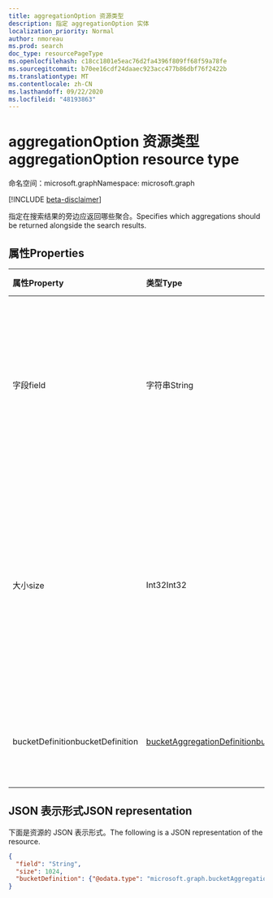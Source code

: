```yaml
---
title: aggregationOption 资源类型
description: 指定 aggregationOption 实体
localization_priority: Normal
author: nmoreau
ms.prod: search
doc_type: resourcePageType
ms.openlocfilehash: c18cc1801e5eac76d2fa4396f809ff68f59a78fe
ms.sourcegitcommit: b70ee16cdf24daaec923acc477b86dbf76f2422b
ms.translationtype: MT
ms.contentlocale: zh-CN
ms.lasthandoff: 09/22/2020
ms.locfileid: "48193863"
---
```

# <a name="aggregationoption-resource-type"></a><span data-ttu-id="6f9b5-103">aggregationOption 资源类型</span><span class="sxs-lookup"><span data-stu-id="6f9b5-103">aggregationOption resource type</span></span>

<span data-ttu-id="6f9b5-104">命名空间：microsoft.graph</span><span class="sxs-lookup"><span data-stu-id="6f9b5-104">Namespace: microsoft.graph</span></span>

[!INCLUDE [beta-disclaimer](../../includes/beta-disclaimer.md)]

<span data-ttu-id="6f9b5-105">指定在搜索结果的旁边应返回哪些聚合。</span><span class="sxs-lookup"><span data-stu-id="6f9b5-105">Specifies which aggregations should be returned alongside the search results.</span></span>

## <a name="properties"></a><span data-ttu-id="6f9b5-106">属性</span><span class="sxs-lookup"><span data-stu-id="6f9b5-106">Properties</span></span>

| <span data-ttu-id="6f9b5-107">属性</span><span class="sxs-lookup"><span data-stu-id="6f9b5-107">Property</span></span>     | <span data-ttu-id="6f9b5-108">类型</span><span class="sxs-lookup"><span data-stu-id="6f9b5-108">Type</span></span>        | <span data-ttu-id="6f9b5-109">描述</span><span class="sxs-lookup"><span data-stu-id="6f9b5-109">Description</span></span> |
|:-------------|:------------|:------------|
|<span data-ttu-id="6f9b5-110">字段</span><span class="sxs-lookup"><span data-stu-id="6f9b5-110">field</span></span>|<span data-ttu-id="6f9b5-111">字符串</span><span class="sxs-lookup"><span data-stu-id="6f9b5-111">String</span></span>|<span data-ttu-id="6f9b5-112">指定应在其上计算聚合的指定实体类型的架构中的字段。</span><span class="sxs-lookup"><span data-stu-id="6f9b5-112">Specifies the field in the schema of the specified entity type that aggregation should be computed on.</span></span> <span data-ttu-id="6f9b5-113">必需。</span><span class="sxs-lookup"><span data-stu-id="6f9b5-113">Required.</span></span>|
|<span data-ttu-id="6f9b5-114">大小</span><span class="sxs-lookup"><span data-stu-id="6f9b5-114">size</span></span>|<span data-ttu-id="6f9b5-115">Int32</span><span class="sxs-lookup"><span data-stu-id="6f9b5-115">Int32</span></span>|<span data-ttu-id="6f9b5-116">要返回的 [searchBucket](searchBucket.md) 资源数。</span><span class="sxs-lookup"><span data-stu-id="6f9b5-116">The number of [searchBucket](searchBucket.md) resources to be returned.</span></span> <span data-ttu-id="6f9b5-117">当在搜索请求中手动提供范围时，这不是必需的。</span><span class="sxs-lookup"><span data-stu-id="6f9b5-117">This is not required when the range is provided manually in the search request.</span></span> <span data-ttu-id="6f9b5-118">可选。</span><span class="sxs-lookup"><span data-stu-id="6f9b5-118">Optional.</span></span>|
|<span data-ttu-id="6f9b5-119">bucketDefinition</span><span class="sxs-lookup"><span data-stu-id="6f9b5-119">bucketDefinition</span></span>|[<span data-ttu-id="6f9b5-120">bucketAggregationDefinition</span><span class="sxs-lookup"><span data-stu-id="6f9b5-120">bucketAggregationDefinition</span></span>](bucketaggregationdefinition.md)|<span data-ttu-id="6f9b5-121">指定计算聚合的条件。</span><span class="sxs-lookup"><span data-stu-id="6f9b5-121">Specifies the criteria to compute an aggregation.</span></span> <span data-ttu-id="6f9b5-122">可选。</span><span class="sxs-lookup"><span data-stu-id="6f9b5-122">Optional.</span></span>|

## <a name="json-representation"></a><span data-ttu-id="6f9b5-123">JSON 表示形式</span><span class="sxs-lookup"><span data-stu-id="6f9b5-123">JSON representation</span></span>

<span data-ttu-id="6f9b5-124">下面是资源的 JSON 表示形式。</span><span class="sxs-lookup"><span data-stu-id="6f9b5-124">The following is a JSON representation of the resource.</span></span>

<!-- {
  "blockType": "resource",
  "optionalProperties": [

  ],
  "@odata.type": "microsoft.graph.aggregationOption",
  "baseType": null
}-->

```json
{
  "field": "String",
  "size": 1024,
  "bucketDefinition": {"@odata.type": "microsoft.graph.bucketAggregationDefinition"}
}
```

<!-- uuid: 16cd6b66-4b1a-43a1-adaf-3a886856ed98
2019-02-04 14:57:30 UTC -->
<!-- {
  "type": "#page.annotation",
  "description": "sortProperty resource",
  "keywords": "",
  "section": "documentation",
  "tocPath": ""
}-->